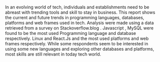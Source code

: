 In an evolving world of tech, individuals and establishments need to be abreast with trending tools and skill to stay in business. This report shows the current and future trends in programming languages, databases, platforms and web frames used in tech. Analysis were made using a data retrieved from a survey on Stackoverflow.blog . Javascript , MySQL were found to be the most used Programming language and database respectively. Linux and React.Js and the most used platforms and web frames respectively. While some respondents seem to be interested in using some new languages and exploring other databases and platforms, most skills are still relevant in today tech world.
